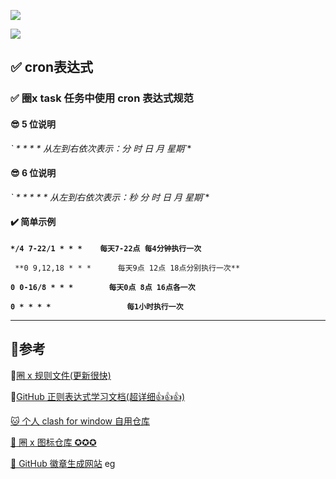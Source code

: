 ![](https://img.shields.io/badge/-Quantumult%20X%20%E8%87%AA%E7%94%A8-blue)

<img src="https://raw.githubusercontent.com/Parantric/picture-bed/main/202304102110541.png"  />

## :white_check_mark: cron表达式

### :white_check_mark: 圈x task 任务中使用 cron 表达式规范

#### :sunglasses: 5 位说明

 **\`* \* \* \* \*  从左到右依次表示：分 时 日 月 星期`**

#### :sunglasses: 6 位说明

 **\`* \* \* \* \* \* 从左到右依次表示：秒 分 时 日 月 星期`**

#### :heavy_check_mark: 简单示例

 **`*/4 7-22/1 * * *    每天7-22点 每4分钟执行一次`**

` **0 9,12,18 * * *      每天9点 12点 18点分别执行一次**`

 **`0 0-16/8 * * *        每天0点 8点 16点各一次`**

 **`0 * * * *                 每1小时执行一次`**

---

## 📑参考

:link:[圈 x 规则文件(更新很快)](https://github.com/Parantric/ios_rule_script/tree/master/rule/QuantumultX)

:link:[GitHub 正则表达式学习文档(超详细👍👍👍)](https://github.com/Parantric/learn-regex/blob/master/translations/README-cn.md)

[:cat: 个人 clash for window 自用仓库](https://github.com/Parantric/ACL4SSR)

[:link: 圈 x 图标仓库 ✪✪✪](https://github.com/Parantric/mini)

[🐶 GitHub 徽章生成网站](https://shields.io/category/test-results) eg







